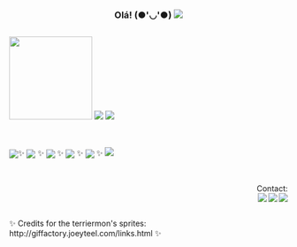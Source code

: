### <div align = "center">Olá! (●'◡'●) <img src ="http://giffactory.joeyteel.com/med/talia/TerriermonMovie.gif" /></div>
##
<div style = "display: inline_block">
  <img  height="150em" src="https://github-readme-stats.vercel.app/api?username=marianapmonteiro&show_icons=true&theme=vue" />
  <img src = "http://giffactory.joeyteel.com/med/talia/TerriermonData.gif" />
<img height"150em" src= https://github-readme-stats.vercel.app/api/top-langs/?username=marianapmonteiro&layout=compact&theme=vue />
</div>

##

   <div style = "display: inline_block"><br>
    <img align = "center" src= "https://img.shields.io/badge/JavaScript-F7DF1E?style=for-the-badge&logo=javascript&logoColor=black" />✨
    <img align = "center"src= "https://img.shields.io/badge/CSS-239120?&style=for-the-badge&logo=css3&logoColor=white" /> ✨
    <img align = "center"src= "https://img.shields.io/badge/HTML-239120?style=for-the-badge&logo=html5&logoColor=white"  /> ✨
    <img align = "center"src="https://img.shields.io/badge/Vue.js-35495E?style=for-the-badge&logo=vue.js&logoColor=4FC08D" /> ✨
    <img align = "center"src="https://img.shields.io/badge/C-00599C?style=for-the-badge&logo=c&logoColor=white" /> ✨
    <img src = "http://giffactory.joeyteel.com/med/talia/Terrierdata.gif" />
</div>

##

  <div align = "right"><br>
  <div>Contact:</div>
  <img src = "http://giffactory.joeyteel.com/med/talia/Terriermon.gif" />
  <a href="https://www.linkedin.com/in/mariana-monteiro-860388216/" target="_blank"> <img align = "right" src = "https://img.shields.io/badge/LinkedIn-0077B5?style=for-the-badge&logo=linkedin&logoColor=white" /></a>
 <a href="mailto:marianamonteiro0302@gmail.com?Subject=Título%20da%20mensagem"> <img align = "right" src="https://img.shields.io/badge/Gmail-D14836?style=for-the-badge&logo=gmail&logoColor=white" /> </a> 
</div>

##

<div>
 ✨ Credits for the terriermon's sprites: http://giffactory.joeyteel.com/links.html ✨ 
</div>
<!--
**marianapmonteiro/marianapmonteiro** is a ✨ _special_ ✨ repository because its `README.md` (this file) appears on your GitHub profile.

Here are some ideas to get you started:

- 🔭 I’m currently working on ...
- 🌱 Estudando WordPress
- 👯 I’m looking to collaborate on ...
- 🤔 I’m looking for help with ...
- 💬 Ask me about ...
- 📫 How to reach me: ...
- 😄 Pronouns: Any pronouns
- ⚡ Fun fact: ...
-->
##
